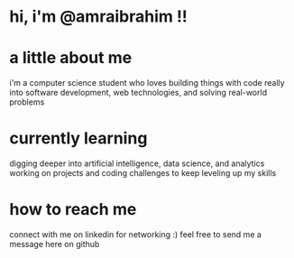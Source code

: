 # hi, i'm @amraibrahim !!

# a little about me
i'm a computer science student who loves building things with code
really into software development, web technologies, and solving real-world problems

# currently learning
digging deeper into artificial intelligence, data science, and analytics
working on projects and coding challenges to keep leveling up my skills

# how to reach me
connect with me on linkedin for networking :)
feel free to send me a message here on github
<!---
amraibrahim/amraibrahim is a ✨ special ✨ repository because its `README.md` (this file) appears on your GitHub profile.
You can click the Preview link to take a look at your changes.
--->
